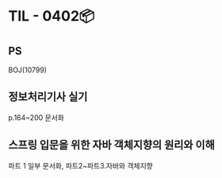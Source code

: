 # TIL - 0402📦

## PS
BOJ(10799)<br>

## 정보처리기사 실기
p.164~200 문서화 

## 스프링 입문을 위한 자바 객체지향의 원리와 이해
파트 1 일부 문서화, 파트2~파트3.자바와 객체지향 

